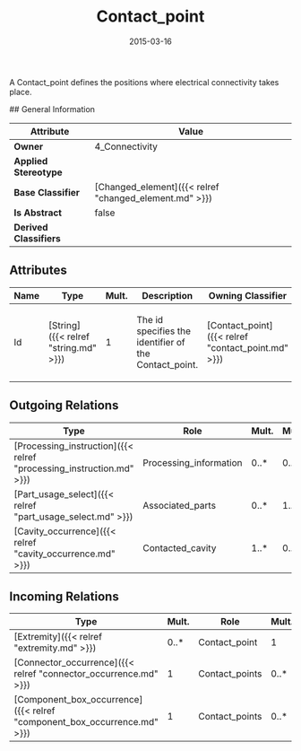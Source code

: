 ﻿---
title: Contact_point
toc: false
type: specs
date: "2015-03-16"
draft: false
specification: KBL
version: 2.4
documentType: "Recommendation"
elementType: Class
classes:
  - Contact_point
menu_name: kbl-2.4
---
<p>A Contact_point defines the positions where electrical connectivity takes place.</p>
## General Information

| Attribute               | Value |
|-------------------------|-------|
| **Owner**               | 4_Connectivity |
| **Applied Stereotype**  |   |
| **Base Classifier**     | [Changed_element]({{< relref "changed_element.md" >}})<br/>  |
| **Is Abstract**         | false |
| **Derived Classifiers** |   |

## Attributes
|  Name  |  Type  |  Mult.  |  Description  |  Owning Classifier  |
|--------|--------|---------|---------------|--------------|
|Id | [String]({{< relref "string.md" >}}) | 1 | <p>The id specifies the identifier of the Contact_point.</p> | [Contact_point]({{< relref "contact_point.md" >}}) |

## Outgoing Relations
|    Type  |   Role   |   Mult.   |   Mult.   |   Description   |
|----------|----------|-----------|-----------|-----------------|
| [Processing_instruction]({{< relref "processing_instruction.md" >}}) | Processing_information | 0..* | 0..1 |  |
| [Part_usage_select]({{< relref "part_usage_select.md" >}}) | Associated_parts | 0..* | 1..* |  |
| [Cavity_occurrence]({{< relref "cavity_occurrence.md" >}}) | Contacted_cavity | 1..* | 0..* |  |
##  Incoming Relations
|    Type  |   Mult.  |   Role    |   Mult.   |   Description  |
|----------|----------|-----------|-----------|----------------|
| [Extremity]({{< relref "extremity.md" >}}) | 0..* | Contact_point | 1 |  |
| [Connector_occurrence]({{< relref "connector_occurrence.md" >}}) | 1 | Contact_points | 0..* |  |
| [Component_box_occurrence]({{< relref "component_box_occurrence.md" >}}) | 1 | Contact_points | 0..* |  |

